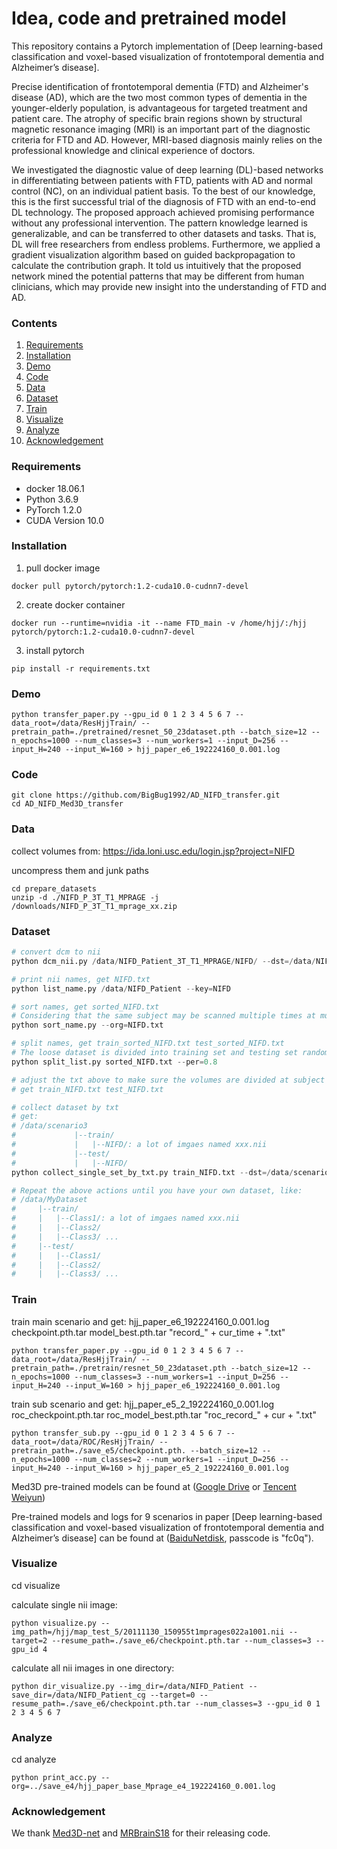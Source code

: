 
# Idea, code and pretrained model
This repository contains a Pytorch implementation of [Deep learning-based classification and voxel-based visualization of frontotemporal dementia and Alzheimer’s disease]. 

Precise identification of frontotemporal dementia (FTD) and Alzheimer's disease (AD), which are the two most common types of dementia in the younger-elderly population, is advantageous for targeted treatment and patient care. The atrophy of specific brain regions shown by structural magnetic resonance imaging (MRI) is an important part of the diagnostic criteria for FTD and AD. However, MRI-based diagnosis mainly relies on the professional knowledge and clinical experience of doctors.

We investigated the diagnostic value of deep learning (DL)-based networks in differentiating between patients with FTD, patients with AD and normal control (NC), on an individual patient basis. To the best of our knowledge, this is the first successful trial of the diagnosis of FTD with an end-to-end DL technology. The proposed approach achieved promising performance without any professional intervention. The pattern knowledge learned is generalizable, and can be transferred to other datasets and tasks. That is, DL will free researchers from endless problems. Furthermore, we applied a gradient visualization algorithm based on guided backpropagation to calculate the contribution graph. It told us intuitively that the proposed network mined the potential patterns that may be different from human clinicians, which may provide new insight into the understanding of FTD and AD.

### Contents
1. [Requirements](#Requirements)
2. [Installation](#Installation)
3. [Demo](#Demo)
4. [Code](#Code)
5. [Data](#Data)
6. [Dataset](#Dataset)
7. [Train](#Train)
8. [Visualize](#Visualize)
9. [Analyze](#Analyze)
10. [Acknowledgement](#Acknowledgement)

### Requirements
- docker 18.06.1
- Python 3.6.9
- PyTorch 1.2.0
- CUDA Version 10.0

### Installation
1. pull docker image
```
docker pull pytorch/pytorch:1.2-cuda10.0-cudnn7-devel
```
2. create docker container
```
docker run --runtime=nvidia -it --name FTD_main -v /home/hjj/:/hjj pytorch/pytorch:1.2-cuda10.0-cudnn7-devel
```
3. install pytorch
```
pip install -r requirements.txt
```

### Demo
```
python transfer_paper.py --gpu_id 0 1 2 3 4 5 6 7 --data_root=/data/ResHjjTrain/ --pretrain_path=./pretrained/resnet_50_23dataset.pth --batch_size=12 --n_epochs=1000 --num_classes=3 --num_workers=1 --input_D=256 --input_H=240 --input_W=160 > hjj_paper_e6_192224160_0.001.log
```


### Code
```
git clone https://github.com/BigBug1992/AD_NIFD_transfer.git
cd AD_NIFD_Med3D_transfer
```

### Data
collect volumes from:
https://ida.loni.usc.edu/login.jsp?project=NIFD

uncompress them and junk paths 
```
cd prepare_datasets
unzip -d ./NIFD_P_3T_T1_MPRAGE -j /downloads/NIFD_P_3T_T1_mprage_xx.zip
```

### Dataset
```python
# convert dcm to nii
python dcm_nii.py /data/NIFD_Patient_3T_T1_MPRAGE/NIFD/ --dst=/data/NIFD_Patient

# print nii names, get NIFD.txt
python list_name.py /data/NIFD_Patient --key=NIFD

# sort names, get sorted_NIFD.txt
# Considering that the same subject may be scanned multiple times at multiple time points, once the test data participates in the training process in any form, it will cause data leakage and result in unreasonable model evaluation. 
python sort_name.py --org=NIFD.txt

# split names, get train_sorted_NIFD.txt test_sorted_NIFD.txt 
# The loose dataset is divided into training set and testing set randomly at subject level according to the ratio of 4:1.
python split_list.py sorted_NIFD.txt --per=0.8

# adjust the txt above to make sure the volumes are divided at subject level
# get train_NIFD.txt test_NIFD.txt

# collect dataset by txt
# get:
# /data/scenario3
#             |--train/
#             |   |--NIFD/: a lot of imgaes named xxx.nii
#             |--test/
#             |   |--NIFD/
python collect_single_set_by_txt.py train_NIFD.txt --dst=/data/scenario3

# Repeat the above actions until you have your own dataset, like: 
# /data/MyDataset
#     |--train/
#     |   |--Class1/: a lot of imgaes named xxx.nii
#     |   |--Class2/
#     |   |--Class3/ ...
#     |--test/
#     |   |--Class1/
#     |   |--Class2/
#     |   |--Class3/ ...
```

### Train

train main scenario and get: 
hjj_paper_e6_192224160_0.001.log  
checkpoint.pth.tar 
model_best.pth.tar 
"record_" + cur_time + ".txt"

```
python transfer_paper.py --gpu_id 0 1 2 3 4 5 6 7 --data_root=/data/ResHjjTrain/ --pretrain_path=./pretrain/resnet_50_23dataset.pth --batch_size=12 --n_epochs=1000 --num_classes=3 --num_workers=1 --input_D=256 --input_H=240 --input_W=160 > hjj_paper_e6_192224160_0.001.log
```

train sub scenario and get: 
hjj_paper_e5_2_192224160_0.001.log 
roc_checkpoint.pth.tar
roc_model_best.pth.tar 
"roc_record_" + cur + ".txt"

```
python transfer_sub.py --gpu_id 0 1 2 3 4 5 6 7 --data_root=/data/ROC/ResHjjTrain/ --pretrain_path=./save_e5/checkpoint.pth. --batch_size=12 --n_epochs=1000 --num_classes=2 --num_workers=1 --input_D=256 --input_H=240 --input_W=160 > hjj_paper_e5_2_192224160_0.001.log
```

Med3D pre-trained models can be found at ([Google Drive](https://drive.google.com/file/d/13tnSvXY7oDIEloNFiGTsjUIYfS3g3BfG/view?usp=sharing) or [Tencent Weiyun](https://share.weiyun.com/55sZyIx))

Pre-trained models and logs for 9 scenarios in paper [Deep learning-based classification and voxel-based visualization of frontotemporal dementia and Alzheimer’s disease] can be found at ([BaiduNetdisk](https://pan.baidu.com/s/1ro-3jFbxUKHYhK5jp4uFaQ), passcode is "fc0q").

### Visualize
cd visualize

calculate single nii image:
```
python visualize.py --img_path=/hjj/map_test_5/20111130_150955t1mprages022a1001.nii --target=2 --resume_path=./save_e6/checkpoint.pth.tar --num_classes=3 --gpu_id 4
```

calculate all nii images in one directory:
```
python dir_visualize.py --img_dir=/data/NIFD_Patient --save_dir=/data/NIFD_Patient_cg --target=0 --resume_path=./save_e6/checkpoint.pth.tar --num_classes=3 --gpu_id 0 1 2 3 4 5 6 7
```

### Analyze
cd analyze
```
python print_acc.py --org=../save_e4/hjj_paper_base_Mprage_e4_192224160_0.001.log
```

### Acknowledgement
We thank [Med3D-net](https://github.com/Tencent/MedicalNet) and [MRBrainS18](https://mrbrains18.isi.uu.nl/) for their releasing code.
